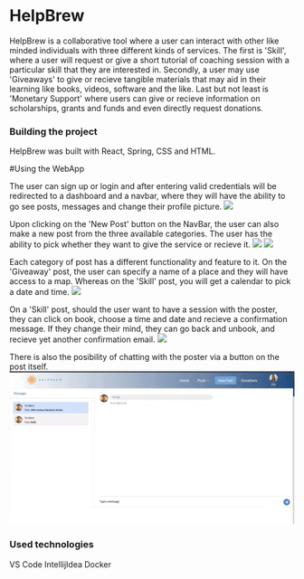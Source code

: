 # HelpBrew

HelpBrew is a collaborative tool where a user can interact with other like minded individuals with three different kinds of services. The first is 'Skill', where a user will request or give a short tutorial of coaching session with a particular skill that they are interested in. Secondly, a user may use 'Giveaways' to give or recieve tangible materials that may aid in their learning like books, videos, software and the like. Last but not least is 'Monetary Support' where users can give or recieve information on scholarships, grants and funds and even directly request donations. 

### Building the project 

HelpBrew was built with React, Spring, CSS and HTML. 

#Using the WebApp

The user can sign up or login and after entering valid credentials will be redirected to a dashboard and a navbar, where they will have the ability to go see posts, messages and change their profile picture. 
![](GIFs/signup_GIF.gif)

Upon clicking on the 'New Post' button on the NavBar, the user can also make a new post from the three available categories. The user has the ability to pick whether they want to give the service or recieve it. 
![](GIFs/NewPost.gif)
![](GIFs/request-min.gif)

Each category of post has a different functionality and feature to it. On the 'Giveaway' post, the user can specify a name of a place and they will have access to a map. Whereas on the 'Skill' post, you will get a calendar to pick a date and time.
![](GIFs/giveaway.gif)

On a 'Skill' post, should the user want to have a session with the poster, they can click on book, choose a time and date and recieve a confirmation message. If they change their mind, they can go back and unbook, and recieve yet another confirmation email.
![](GIFs/book:unbook-min.gif)

There is also the posibility of chatting with the poster via a button on the post itself. 
![](GIFs/chat-min.gif)


### Used technologies

VS Code
IntellijIdea
Docker










  
